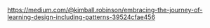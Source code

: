 https://medium.com/@kimball.robinson/embracing-the-journey-of-learning-design-including-patterns-39524cfae456